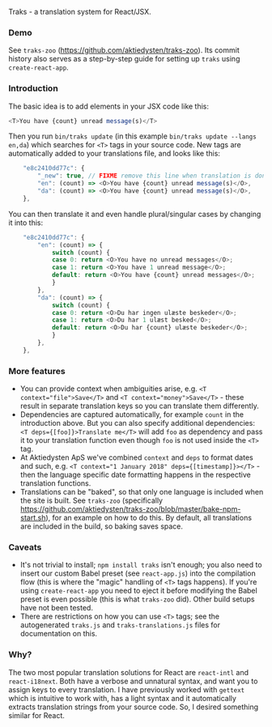 Traks - a translation system for React/JSX.

### Demo

See `traks-zoo` (https://github.com/aktiedysten/traks-zoo). Its commit history
also serves as a step-by-step guide for setting up `traks` using `create-react-app`.


### Introduction
The basic idea is to add elements in your JSX code like this:
```js
<T>You have {count} unread message(s)</T>
```

Then you run `bin/traks update` (in this example `bin/traks update --langs en,da`) which searches for `<T>` tags in your source code.
New tags are automatically added to your translations file, and looks like this:

```js
	"e8c2410dd77c": {
		"_new": true, // FIXME remove this line when translation is done
		"en": (count) => <O>You have {count} unread message(s)</O>,
		"da": (count) => <O>You have {count} unread message(s)</O>,
	},
```

You can then translate it and even handle plural/singular cases by changing it into this:
```js
	"e8c2410dd77c": {
		"en": (count) => {
			switch (count) {
			case 0: return <O>You have no unread messages</O>;
			case 1: return <O>You have 1 unread message</O>;
			default: return <O>You have {count} unread messages</O>;
			}
		},
		"da": (count) => {
			switch (count) {
			case 0: return <O>Du har ingen ulæste beskeder</O>;
			case 1: return <O>Du har 1 ulæst besked</O>;
			default: return <O>Du har {count} ulæste beskeder</O>;
			}
		},
	},
```

### More features
 - You can provide context when ambiguities arise, e.g. `<T context="file">Save</T>`
   and `<T context="money">Save</T>` - these result in separate translation keys so
   you can translate them differently.
 - Dependencies are captured automatically, for example `count` in the introduction above. But you can also
   specify additional dependencies: `<T deps={[foo]}>Translate me</T>` will add `foo` as dependency and
   pass it to your translation function even though `foo` is not used inside the `<T>` tag.
 - At Aktiedysten ApS we've combined `context` and `deps` to format dates and such, e.g.
   `<T context="1 January 2018" deps={[timestamp]}></T>` - then the language specific date formatting happens
   in the respective translation functions.
 - Translations can be "baked", so that only one language is included when the site is built. See `traks-zoo` (specifically
   https://github.com/aktiedysten/traks-zoo/blob/master/bake-npm-start.sh), for an example on how to do this. By default,
   all translations are included in the build, so baking saves space.

### Caveats
 - It's not trivial to install; `npm install traks` isn't enough; you also need to insert our custom
   Babel preset (see `react-app.js`) into the compilation flow (this is where the "magic" handling of
   `<T>` tags happens). If you're using `create-react-app` you need to eject it before modifying the Babel
   preset is even possible (this is what `traks-zoo` did). Other build setups have not been tested.
 - There are restrictions on how you can use `<T>` tags; see the autogenerated `traks.js` and
   `traks-translations.js` files for documentation on this.

### Why?

The two most popular translation solutions for React are `react-intl` and `react-i18next`.
Both have a verbose and unnatural syntax, and want you to assign keys to every translation.
I have previously worked with `gettext` which is intuitive to work with, has a light syntax and it automatically
extracts translation strings from your source code. So, I desired something similar for React.
